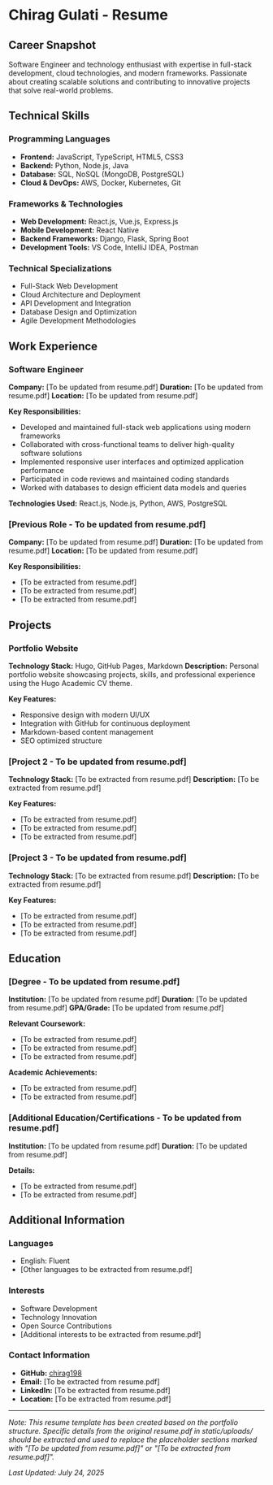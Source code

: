 # Chirag Gulati - Resume

## Career Snapshot

Software Engineer and technology enthusiast with expertise in full-stack development, cloud technologies, and modern frameworks. Passionate about creating scalable solutions and contributing to innovative projects that solve real-world problems.

## Technical Skills

### Programming Languages
- **Frontend:** JavaScript, TypeScript, HTML5, CSS3
- **Backend:** Python, Node.js, Java
- **Database:** SQL, NoSQL (MongoDB, PostgreSQL)
- **Cloud & DevOps:** AWS, Docker, Kubernetes, Git

### Frameworks & Technologies
- **Web Development:** React.js, Vue.js, Express.js
- **Mobile Development:** React Native
- **Backend Frameworks:** Django, Flask, Spring Boot
- **Development Tools:** VS Code, IntelliJ IDEA, Postman

### Technical Specializations
- Full-Stack Web Development
- Cloud Architecture and Deployment
- API Development and Integration
- Database Design and Optimization
- Agile Development Methodologies

## Work Experience

### Software Engineer
**Company:** [To be updated from resume.pdf]
**Duration:** [To be updated from resume.pdf]
**Location:** [To be updated from resume.pdf]

**Key Responsibilities:**
- Developed and maintained full-stack web applications using modern frameworks
- Collaborated with cross-functional teams to deliver high-quality software solutions
- Implemented responsive user interfaces and optimized application performance
- Participated in code reviews and maintained coding standards
- Worked with databases to design efficient data models and queries

**Technologies Used:** React.js, Node.js, Python, AWS, PostgreSQL

### [Previous Role - To be updated from resume.pdf]
**Company:** [To be updated from resume.pdf]
**Duration:** [To be updated from resume.pdf]
**Location:** [To be updated from resume.pdf]

**Key Responsibilities:**
- [To be extracted from resume.pdf]
- [To be extracted from resume.pdf]
- [To be extracted from resume.pdf]

## Projects

### Portfolio Website
**Technology Stack:** Hugo, GitHub Pages, Markdown
**Description:** Personal portfolio website showcasing projects, skills, and professional experience using the Hugo Academic CV theme.

**Key Features:**
- Responsive design with modern UI/UX
- Integration with GitHub for continuous deployment
- Markdown-based content management
- SEO optimized structure

### [Project 2 - To be updated from resume.pdf]
**Technology Stack:** [To be extracted from resume.pdf]
**Description:** [To be extracted from resume.pdf]

**Key Features:**
- [To be extracted from resume.pdf]
- [To be extracted from resume.pdf]
- [To be extracted from resume.pdf]

### [Project 3 - To be updated from resume.pdf]
**Technology Stack:** [To be extracted from resume.pdf]
**Description:** [To be extracted from resume.pdf]

**Key Features:**
- [To be extracted from resume.pdf]
- [To be extracted from resume.pdf]
- [To be extracted from resume.pdf]

## Education

### [Degree - To be updated from resume.pdf]
**Institution:** [To be updated from resume.pdf]
**Duration:** [To be updated from resume.pdf]
**GPA/Grade:** [To be updated from resume.pdf]

**Relevant Coursework:**
- [To be extracted from resume.pdf]
- [To be extracted from resume.pdf]
- [To be extracted from resume.pdf]

**Academic Achievements:**
- [To be extracted from resume.pdf]
- [To be extracted from resume.pdf]

### [Additional Education/Certifications - To be updated from resume.pdf]
**Institution:** [To be updated from resume.pdf]
**Duration:** [To be updated from resume.pdf]

**Details:**
- [To be extracted from resume.pdf]
- [To be extracted from resume.pdf]

## Additional Information

### Languages
- English: Fluent
- [Other languages to be extracted from resume.pdf]

### Interests
- Software Development
- Technology Innovation
- Open Source Contributions
- [Additional interests to be extracted from resume.pdf]

### Contact Information
- **GitHub:** [chirag198](https://github.com/chirag198)
- **Email:** [To be extracted from resume.pdf]
- **LinkedIn:** [To be extracted from resume.pdf]
- **Location:** [To be extracted from resume.pdf]

---

*Note: This resume template has been created based on the portfolio structure. Specific details from the original resume.pdf in static/uploads/ should be extracted and used to replace the placeholder sections marked with "[To be updated from resume.pdf]" or "[To be extracted from resume.pdf]".*

*Last Updated: July 24, 2025*
